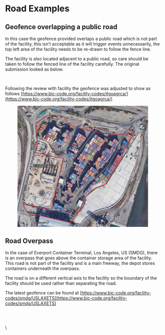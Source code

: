 # Road Examples

## Geofence overlapping a public road

In this case the geofence provided overlaps a public road which is not part of the facility, this isn’t acceptable as it will trigger events unnecessarily, the top left area of the facility needs to be re-drawn to follow the fence line.

The facility is also located adjacent to a public road, so care should be taken to follow the fenced line of the facility carefully.  The original submission looked as below.

<figure><img src="https://lh7-us.googleusercontent.com/eBkSMLcDJECRe33sRr0G08HcEQrrizY6HCYRbSHh9v-K43gvi1rcx8QmEsBobPKNZJJLsne10uKxn0wXyDeLhrSw_Bd06x3CKcnW8SDdRStReliJI-_8XNZg1mQX_Kjy2AIT66DF5trNUTL54sa9NA" alt=""><figcaption></figcaption></figure>

Following the review with facility the geofence was adjusted to show as follows [https://www.bic-code.org/facility-codes/itgoagrca/](https://www.bic-code.org/facility-codes/itgoagrca/)

<figure><img src="../../.gitbook/assets/Screenshot 2024-03-15 at 11.46.35.png" alt=""><figcaption></figcaption></figure>

## Road Overpass&#x20;

In the case of Everport Container Terminal, Los Angeles, US (SMDG), there is an overpass that goes above the container storage area of the facility.  This road is not part of the facility and is a main freeway, the depot stores containers underneath the overpass. &#x20;

The road is on a different vertical axis to the facility so the boundary of the facility should be used rather than separating the road. &#x20;

The latest geofence can be found at [https://www.bic-code.org/facility-codes/smdg/USLAXETS](https://www.bic-code.org/facility-codes/smdg/USLAXETS)

<figure><img src="https://lh7-us.googleusercontent.com/7h4eQGGpk47BDAimEJp6mrpApVV_2hEB9Yv1RHUy-kb1hhFfJchl2ZWCkuWuva9xxC1aeB38DTnxBwmx-4jiv9HbRirYJ3fI9pri2X0T9JrM8GX97FUoCuhtU0tB1nEputlxQPXZ49jD5Wif5SLSxQ" alt=""><figcaption></figcaption></figure>

\
\
